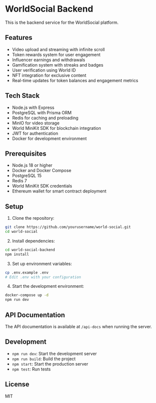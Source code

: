 # WorldSocial Backend

This is the backend service for the WorldSocial platform.

## Features

- Video upload and streaming with infinite scroll
- Token rewards system for user engagement
- Influencer earnings and withdrawals
- Gamification system with streaks and badges
- User verification using World ID
- NFT integration for exclusive content
- Real-time updates for token balances and engagement metrics

## Tech Stack

- Node.js with Express
- PostgreSQL with Prisma ORM
- Redis for caching and preloading
- MinIO for video storage
- World MiniKit SDK for blockchain integration
- JWT for authentication
- Docker for development environment

## Prerequisites

- Node.js 18 or higher
- Docker and Docker Compose
- PostgreSQL 15
- Redis 7
- World MiniKit SDK credentials
- Ethereum wallet for smart contract deployment

## Setup

1. Clone the repository:
```bash
git clone https://github.com/yourusername/world-social.git
cd world-social
```

2. Install dependencies:
```bash
cd world-social-backend
npm install
```

3. Set up environment variables:
```bash
cp .env.example .env
# Edit .env with your configuration
```

4. Start the development environment:
```bash
docker-compose up -d
npm run dev
```

## API Documentation

The API documentation is available at `/api-docs` when running the server.

## Development

- `npm run dev`: Start the development server
- `npm run build`: Build the project
- `npm start`: Start the production server
- `npm test`: Run tests

## License

MIT 